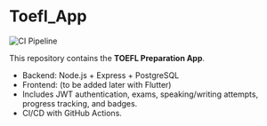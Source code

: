 # Toefl_App

![CI Pipeline](https://github.com/Mehmetcelikten/Toefl_App/actions/workflows/ci.yml/badge.svg)

This repository contains the **TOEFL Preparation App**.  
- Backend: Node.js + Express + PostgreSQL  
- Frontend: (to be added later with Flutter)  
- Includes JWT authentication, exams, speaking/writing attempts, progress tracking, and badges.  
- CI/CD with GitHub Actions.
